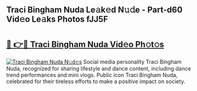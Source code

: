 ## Traci Bingham Nuda Le𝚊k𝚎d N𝚞𝚍e - Part-d60 Vid𝚎o Le𝚊ks Photos fJJ5F

# <h2><a href="http://fbdyhxv.evod.top/?m=Traci+Bingham+Nuda">🔗 👉🔴 Traci Bingham Nuda Vid𝚎o Ph𝚘t𝚘s</a></h2>

[![Traci Bingham Nuda N𝚞d𝚎s](https://i.imgur.com/8V9OHl7.gif)](http://fbdyhxv.evod.top/?m=Traci+Bingham+Nuda)
Social media personality Traci Bingham Nuda, recognized for sharing lifestyle and dance content, including dance trend performances and mini vlogs. Public icon Traci Bingham Nuda, celebrated for their tireless efforts to make a positive impact on society. 
